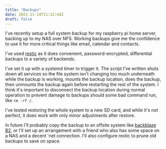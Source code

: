 ```yaml
---
title: "Backups"
date: 2021-11-14T11:12:44Z
draft: false
---
```


I've recently setup a full system backup for my raspberry pi home server, backing up to my NAS over NFS. Working backups give me the confidence to use it for more critical things like email, calendar and contacts.

I've used [restic](https://github.com/restic/restic) as it does convenient, password-encrypted, differential backups to a variety of backends.

I've set it up with a systemd timer to trigger it. The script I've written shuts down all services so the file system isn't changing too much underneath while the backup is working, mounts the backup location, does the backup, then unmounts the backup again before restarting the rest of the system. I think it's important to disconnect the backup location during normal operation to prevent damage to backups should some bad command run, like `rm -rf /`.

I've tested restoring the whole system to a new SD card, and while it's not perfect, it does work with only minor adjustments after restore.

In future I'll probably copy the backup to an offsite system like [backblaze B2](https://www.backblaze.com/b2/cloud-storage.html), or I'll set up an arrangement with a friend who also has some space on a NAS and a decent 'net connection. I'll also configure restic to prune old backups to save on space.
